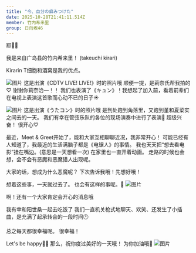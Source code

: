 ```yaml
---
title: "今、自分の癖みつけた"
date: 2025-10-28T21:41:11.514Z
member: 竹内希来里
group: 日向坂46
---
```


耶✌🏻

我是来自广岛县的竹内希来里！
(takeuchi kirari)

Kirarin T细胞和酒窝是我的优点。

![图片](https://cdn.hinatazaka46.com/files/14/diary/official/member/moblog/202510/mobD9ggOG.jpg)
这是出演《CDTV LIVE! LIVE!》时的照片哦
顺便一提，是莉奈氏帮我拍的♡
谢谢你莉奈洽—！！
我们也表演了《キュン》！我想起了加入前，看着前辈们在电视上表演这首歌而心动不已的日子☀️

![图片](https://cdn.hinatazaka46.com/files/14/diary/official/member/moblog/202510/mobbDuzvF.jpg)
这是出演《うたコン》时的照片哦
是到处跑到角落里，又跑到堇和夏菜实之间去的一天。
我们有幸在管弦乐队的各位的现场演奏中进行了表演🎻
超级兴奋！
很开心♡

最近，Meet & Greet开始了，能和大家互相聊聊近况，我非常开心！
可能已经有人知道了，我最近的生活满脑子都是《电锯人》的事情。
我也天天把“想去看电影”挂在嘴边。(意思是一天想看一次)
在家里也一直开着动画。
走路的时候也会想，会不会有恶魔和恶魔猎人出现呢。

大家的话，想成为什么恶魔呢？
下次告诉我哦！先想好哦！

想着这些事，一天就过去了。
也会有这样的事呢。🤔
![图片](https://cdn.hinatazaka46.com/files/14/diary/official/member/moblog/202510/mobMCzYf6.jpg)

啊！还有一个大家肯定会开心的消息哦

我有幸和阳世桑一起去吃饭了
我们一直机关枪式地聊天、欢笑、还发生了小插曲，是充满了起承转合的一段时间🕐

总之每天都很幸福呢。
很幸福！

Let's be happy✊🏻
那么，祝你度过美好的一天哦！
为你加油哦🐶
![图片](https://cdn.hinatazaka46.com/files/14/diary/official/member/moblog/202510/mobHnu8Is.jpg)